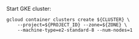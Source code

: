 Start GKE cluster:

```
gcloud container clusters create ${CLUSTER} \
    --project=${PROJECT_ID} --zone=${ZONE} \
    --machine-type=e2-standard-8 --num-nodes=1
    
```
